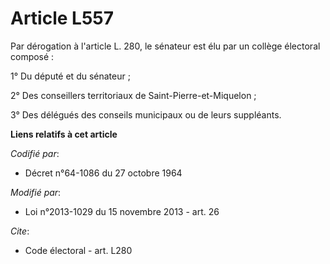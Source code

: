 # Article L557

Par dérogation à l'article L. 280, le sénateur est élu par un collège électoral composé : 

1° Du député et du sénateur ; 

2° Des conseillers territoriaux de Saint-Pierre-et-Miquelon ; 

3° Des délégués des conseils municipaux ou de leurs suppléants.

**Liens relatifs à cet article**

_Codifié par_:

  - Décret n°64-1086 du 27 octobre 1964

_Modifié par_:

  - Loi n°2013-1029 du 15 novembre 2013 - art. 26

_Cite_:

  - Code électoral - art. L280
